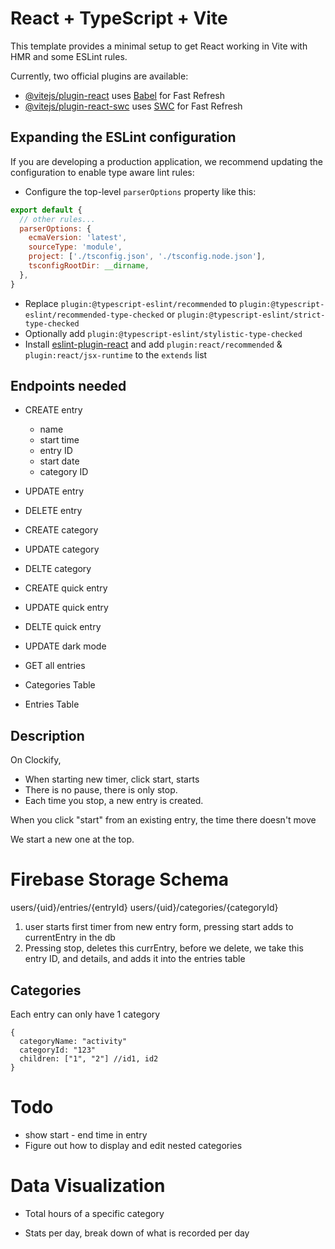 # React + TypeScript + Vite

This template provides a minimal setup to get React working in Vite with HMR and some ESLint rules.

Currently, two official plugins are available:

- [@vitejs/plugin-react](https://github.com/vitejs/vite-plugin-react/blob/main/packages/plugin-react/README.md) uses [Babel](https://babeljs.io/) for Fast Refresh
- [@vitejs/plugin-react-swc](https://github.com/vitejs/vite-plugin-react-swc) uses [SWC](https://swc.rs/) for Fast Refresh

## Expanding the ESLint configuration

If you are developing a production application, we recommend updating the configuration to enable type aware lint rules:

- Configure the top-level `parserOptions` property like this:

```js
export default {
  // other rules...
  parserOptions: {
    ecmaVersion: 'latest',
    sourceType: 'module',
    project: ['./tsconfig.json', './tsconfig.node.json'],
    tsconfigRootDir: __dirname,
  },
}
```

- Replace `plugin:@typescript-eslint/recommended` to `plugin:@typescript-eslint/recommended-type-checked` or `plugin:@typescript-eslint/strict-type-checked`
- Optionally add `plugin:@typescript-eslint/stylistic-type-checked`
- Install [eslint-plugin-react](https://github.com/jsx-eslint/eslint-plugin-react) and add `plugin:react/recommended` & `plugin:react/jsx-runtime` to the `extends` list


## Endpoints needed
* CREATE entry

   * name
   * start time
   * entry ID
   * start date
   * category ID

* UPDATE entry
* DELETE entry
* CREATE category
* UPDATE category
* DELTE category
* CREATE quick entry
* UPDATE quick entry
* DELTE quick entry
* UPDATE dark mode
* GET all entries


* Categories Table
* Entries Table


## Description
On Clockify, 
* When starting new timer, click start, starts
* There is no pause, there is only stop. 
* Each time you stop, a new entry is created.

When you click "start" from an existing entry, the time there doesn't move

We start a new one at the top. 

# Firebase Storage Schema

users/{uid}/entries/{entryId}
users/{uid}/categories/{categoryId}


1. user starts first timer from new entry form, pressing start adds to currentEntry in the db
2. Pressing stop, deletes this currEntry, before we delete, we take this entry ID, and details, and adds it into the entries table 

## Categories

Each entry can only have 1 category

```
{
  categoryName: "activity"
  categoryId: "123"
  children: ["1", "2"] //id1, id2
}
```

# Todo
* show start - end time in entry
* Figure out how to display and edit nested categories

# Data Visualization
* Total hours of a specific category


* Stats per day, break down of what is recorded per day